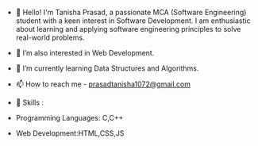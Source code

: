 - 👋 Hello! I'm Tanisha Prasad, a passionate MCA (Software Engineering) student with a keen interest in Software Development. I am enthusiastic about learning and applying software engineering principles to solve real-world problems.

- 👀 I’m also interested in Web Development.
- 🌱 I’m currently learning Data Structures and Algorithms.
- 📫 How to reach me - prasadtanisha1072@gmail.com
- 🚀 Skills :
- Programming Languages: C,C++
- Web Development:HTML,CSS,JS

<!---
tanishaprasad/tanishaprasad is a ✨ special ✨ repository because its `README.md` (this file) appears on your GitHub profile.
You can click the Preview link to take a look at your changes.
--->
